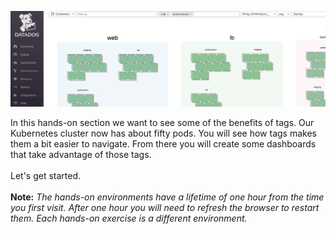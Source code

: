 ![Hostmap](k8s2-tags/assets/hostmapsliver.png)


In this hands-on section we want to see some of the benefits of tags. Our Kubernetes cluster now has about fifty pods. You will see how tags makes them a bit easier to navigate. From there you will create some dashboards that take advantage of those tags. <br><br>Let's get started. 
  <br><br>**Note:** *The hands-on environments have a lifetime of one hour from the time you first visit. After one hour you will need to refresh the browser to restart them. Each hands-on exercise is a different environment.*
